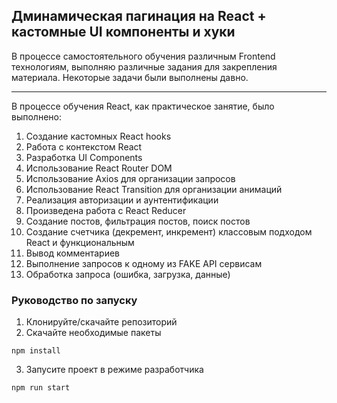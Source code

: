 ## Дминамическая пагинация на React + кастомные UI компоненты и хуки
В процессе самостоятельного обучения различным Frontend технологиям, выполняю различные задания для закрепления материала.
Некоторые задачи были выполнены давно.
____

В процессе обучения React, как практическое занятие, было выполнено:
1. Создание кастомных React hooks
2. Работа с контекстом React
3. Разработка UI Components
4. Использование React Router DOM
5. Использование Axios для организации запросов
6. Использование React Transition для организации анимаций
7. Реализация авторизации и аунтентификации
8. Произведена работа с React Reducer
9. Создание постов, фильтрация постов, поиск постов
10. Создание счетчика (декремент, инкремент) классовым подходом React и функциональным
11. Вывод комментариев
12. Выполнение запросов к одному из FAKE API сервисам
13. Обработка запроса (ошибка, загрузка, данные)

### Руководство по запуску
1. Клонируйте/скачайте репозиторий
2. Скачайте необходимые пакеты
```
npm install
```
3. Запусите проект в режиме разработчика
```
npm run start
```
